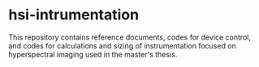 # hsi-intrumentation
 This repository contains reference documents, codes for device control, and codes for calculations and sizing of instrumentation focused on hyperspectral imaging used in the master's thesis.
